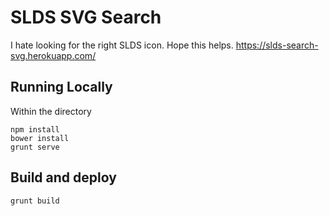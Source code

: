 # SLDS SVG Search
I hate looking for the right SLDS icon. Hope this helps.
https://slds-search-svg.herokuapp.com/

## Running Locally
Within the directory
```
npm install
bower install
grunt serve
```

## Build and deploy
```
grunt build
```

